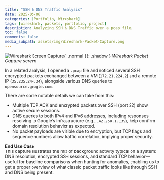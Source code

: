 ```yaml
---
title: "SSH & DNS Traffic Analysis"
date: 2025-05-06
categories: [Portfolio, Wireshark]
tags: [wireshark, packets, portfolio, project]
description: Analyzing SSH & DNS Traffic over a pcap file.
toc: false
comments: false
media_subpath: assets/img/Wireshark-Packet-Capture.png
---
```


![Wireshark Screen Capture](Wireshark-Packet-Capture.png){: .normal }{: .shadow }
_Wireshark Packet Capture screen_

In a related analysis, I opened a `.pcap` file and noticed several SSH encrypted packets exchanged between a VM (`172.21.224.2`) and a remote IP (`35.235.244.34`), alongside various DNS queries to `opensource.google.com`.

There are some notable details we can take from this:

- Multiple TCP ACK and encrypted packets over SSH (port 22) show active secure sessions.
- DNS queries to both IPv4 and IPv6 addresses, including responses resolving to Google’s infrastructure (e.g., `142.250.1.139`), help confirm domain resolution behavior as expected.
- No packet payloads are visible due to encryption, but TCP flags and sequence numbers allow traffic correlation, implying proper security.

**End Use Case**  
This capture illustrates the mix of background activity typical on a system: DNS resolution, encrypted SSH sessions, and standard TCP behavior—useful for baseline comparisons when hunting for anomalies, enabling us to get a proper overview of what classic packet traffic looks like through SSH and DNS being present.
